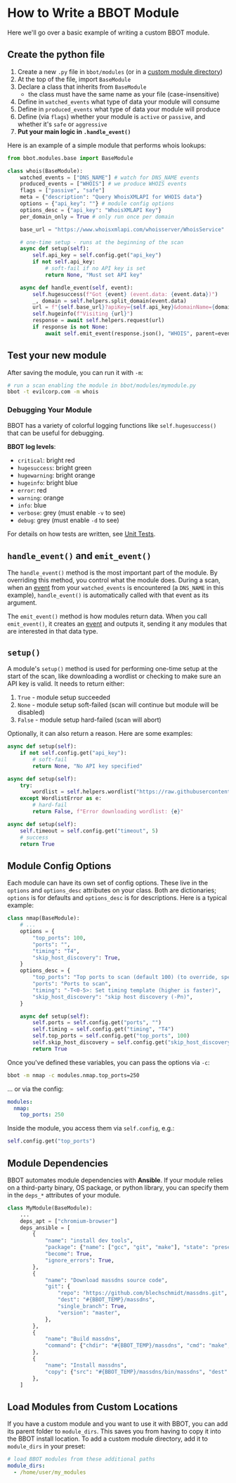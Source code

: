 # How to Write a BBOT Module

Here we'll go over a basic example of writing a custom BBOT module.

## Create the python file

1. Create a new `.py` file in `bbot/modules` (or in a [custom module directory](#custom-module-directory))
1. At the top of the file, import `BaseModule`
1. Declare a class that inherits from `BaseModule`
   - the class must have the same name as your file (case-insensitive)
1. Define in `watched_events` what type of data your module will consume
1. Define in `produced_events` what type of data your module will produce
1. Define (via `flags`) whether your module is `active` or `passive`, and whether it's `safe` or `aggressive`
1. **Put your main logic in `.handle_event()`**

Here is an example of a simple module that performs whois lookups:

```python title="bbot/modules/whois.py"
from bbot.modules.base import BaseModule

class whois(BaseModule):
    watched_events = ["DNS_NAME"] # watch for DNS_NAME events
    produced_events = ["WHOIS"] # we produce WHOIS events
    flags = ["passive", "safe"]
    meta = {"description": "Query WhoisXMLAPI for WHOIS data"}
    options = {"api_key": ""} # module config options
    options_desc = {"api_key": "WhoisXMLAPI Key"}
    per_domain_only = True # only run once per domain

    base_url = "https://www.whoisxmlapi.com/whoisserver/WhoisService"

    # one-time setup - runs at the beginning of the scan
    async def setup(self):
        self.api_key = self.config.get("api_key")
        if not self.api_key:
            # soft-fail if no API key is set
            return None, "Must set API key"

    async def handle_event(self, event):
        self.hugesuccess(f"Got {event} (event.data: {event.data})")
        _, domain = self.helpers.split_domain(event.data)
        url = f"{self.base_url}?apiKey={self.api_key}&domainName={domain}&outputFormat=JSON"
        self.hugeinfo(f"Visiting {url}")
        response = await self.helpers.request(url)
        if response is not None:
            await self.emit_event(response.json(), "WHOIS", parent=event)
```

## Test your new module

After saving the module, you can run it with `-m`:

```bash
# run a scan enabling the module in bbot/modules/mymodule.py
bbot -t evilcorp.com -m whois
```

### Debugging Your Module

BBOT has a variety of colorful logging functions like `self.hugesuccess()` that can be useful for debugging.

**BBOT log levels**:

- `critical`: bright red
- `hugesuccess`: bright green
- `hugewarning`: bright orange
- `hugeinfo`: bright blue
- `error`: red
- `warning`: orange
- `info`: blue
- `verbose`: grey (must enable `-v` to see)
- `debug`: grey (must enable `-d` to see)


For details on how tests are written, see [Unit Tests](./tests.md).

## `handle_event()` and `emit_event()`

The `handle_event()` method is the most important part of the module. By overriding this method, you control what the module does. During a scan, when an [event](./scanning/events.md) from your `watched_events` is encountered (a `DNS_NAME` in this example), `handle_event()` is automatically called with that event as its argument.

The `emit_event()` method is how modules return data. When you call `emit_event()`, it creates an [event](./scanning/events.md) and outputs it, sending it any modules that are interested in that data type.

## `setup()`

A module's `setup()` method is used for performing one-time setup at the start of the scan, like downloading a wordlist or checking to make sure an API key is valid. It needs to return either:

1. `True` - module setup succeeded
2. `None` - module setup soft-failed (scan will continue but module will be disabled)
3. `False` - module setup hard-failed (scan will abort)

Optionally, it can also return a reason. Here are some examples:

```python
async def setup(self):
    if not self.config.get("api_key"):
        # soft-fail
        return None, "No API key specified"

async def setup(self):
    try:
        wordlist = self.helpers.wordlist("https://raw.githubusercontent.com/user/wordlist.txt")
    except WordlistError as e:
        # hard-fail
        return False, f"Error downloading wordlist: {e}"

async def setup(self):
    self.timeout = self.config.get("timeout", 5)
    # success
    return True
```

## Module Config Options

Each module can have its own set of config options. These live in the `options` and `options_desc` attributes on your class. Both are dictionaries; `options` is for defaults and `options_desc` is for descriptions. Here is a typical example:

```python title="bbot/modules/nmap.py"
class nmap(BaseModule):
    # ...
    options = {
        "top_ports": 100,
        "ports": "",
        "timing": "T4",
        "skip_host_discovery": True,
    }
    options_desc = {
        "top_ports": "Top ports to scan (default 100) (to override, specify 'ports')",
        "ports": "Ports to scan",
        "timing": "-T<0-5>: Set timing template (higher is faster)",
        "skip_host_discovery": "skip host discovery (-Pn)",
    }

    async def setup(self):
        self.ports = self.config.get("ports", "")
        self.timing = self.config.get("timing", "T4")
        self.top_ports = self.config.get("top_ports", 100)
        self.skip_host_discovery = self.config.get("skip_host_discovery", True)
        return True
```

Once you've defined these variables, you can pass the options via `-c`:

```bash
bbot -m nmap -c modules.nmap.top_ports=250
```

... or via the config:

```yaml title="~/.config/bbot/bbot.yml"
modules:
  nmap:
    top_ports: 250
```

Inside the module, you access them via `self.config`, e.g.:

```python
self.config.get("top_ports")
```

## Module Dependencies

BBOT automates module dependencies with **Ansible**. If your module relies on a third-party binary, OS package, or python library, you can specify them in the `deps_*` attributes of your module.

```python
class MyModule(BaseModule):
    ...
    deps_apt = ["chromium-browser"]
    deps_ansible = [
        {
            "name": "install dev tools",
            "package": {"name": ["gcc", "git", "make"], "state": "present"},
            "become": True,
            "ignore_errors": True,
        },
        {
            "name": "Download massdns source code",
            "git": {
                "repo": "https://github.com/blechschmidt/massdns.git",
                "dest": "#{BBOT_TEMP}/massdns",
                "single_branch": True,
                "version": "master",
            },
        },
        {
            "name": "Build massdns",
            "command": {"chdir": "#{BBOT_TEMP}/massdns", "cmd": "make", "creates": "#{BBOT_TEMP}/massdns/bin/massdns"},
        },
        {
            "name": "Install massdns",
            "copy": {"src": "#{BBOT_TEMP}/massdns/bin/massdns", "dest": "#{BBOT_TOOLS}/", "mode": "u+x,g+x,o+x"},
        },
    ]
```

## Load Modules from Custom Locations

If you have a custom module and you want to use it with BBOT, you can add its parent folder to `module_dirs`. This saves you from having to copy it into the BBOT install location. To add a custom module directory, add it to `module_dirs` in your preset:

```yaml title="my_preset.yml"
# load BBOT modules from these additional paths
module_dirs:
  - /home/user/my_modules
```
